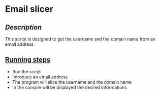 # Email slicer

## <i>Description</i>

This script is designed to get the username and the domain name from an email address.

## <u>Running steps</u>

- Run the script
- Introduce an email address
- The program will slice the username and the domain name
- In the console will be displayed the desired informations